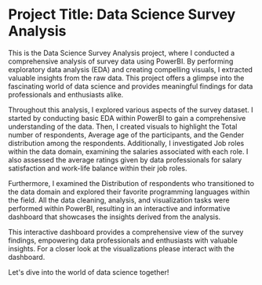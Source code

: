 # Project Title: Data Science Survey Analysis

This is the Data Science Survey Analysis project, where I conducted a comprehensive analysis of survey data using PowerBI. By performing exploratory data analysis (EDA) and creating compelling visuals, I extracted valuable insights from the raw data. This project offers a glimpse into the fascinating world of data science and provides meaningful findings for data professionals and enthusiasts alike.

Throughout this analysis, I explored various aspects of the survey dataset. I started by conducting basic EDA within PowerBI to gain a comprehensive understanding of the data. Then, I created visuals to highlight the Total number of respondents, Average age of the participants, and the Gender distribution among the respondents. Additionally, I investigated Job roles within the data domain, examining the salaries associated with each role. I also assessed the average ratings given by data professionals for salary satisfaction and work-life balance within their job roles.

Furthermore, I examined the Distribution of respondents who transitioned to the data domain and explored their favorite programming languages within the field. All the data cleaning, analysis, and visualization tasks were performed within PowerBI, resulting in an interactive and informative dashboard that showcases the insights derived from the analysis.

This interactive dashboard provides a comprehensive view of the survey findings, empowering data professionals and enthusiasts with valuable insights. For a closer look at the visualizations please interact with the dashboard.

Let's dive into the world of data science together!